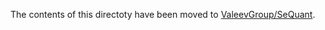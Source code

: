 The contents of this directoty have been moved to [ValeevGroup/SeQuant](https://github.com/ValeevGroup/SeQuant/tree/v1).
